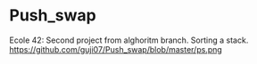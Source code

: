 # Push_swap
Ecole 42:
Second project from alghoritm branch. Sorting a stack.
https://github.com/guji07/Push_swap/blob/master/ps.png
